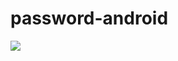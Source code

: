 # password-android
[![](https://jitpack.io/v/lishimeng/password-android.svg)](https://jitpack.io/#lishimeng/password-android)
